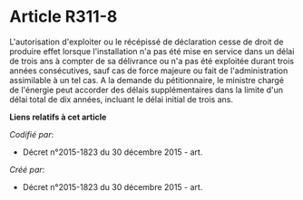 # Article R311-8

L'autorisation d'exploiter ou le récépissé de déclaration cesse de droit de produire effet lorsque l'installation n'a pas été
mise en service dans un délai de trois ans à compter de sa délivrance ou n'a pas été exploitée durant trois années
consécutives, sauf cas de force majeure ou fait de l'administration assimilable à un tel cas. A la demande du pétitionnaire,
le ministre chargé de l'énergie peut accorder des délais supplémentaires dans la limite d'un délai total de dix années,
incluant le délai initial de trois ans.

**Liens relatifs à cet article**

_Codifié par_:

  - Décret n°2015-1823 du 30 décembre 2015 - art.

_Créé par_:

  - Décret n°2015-1823 du 30 décembre 2015 - art.
